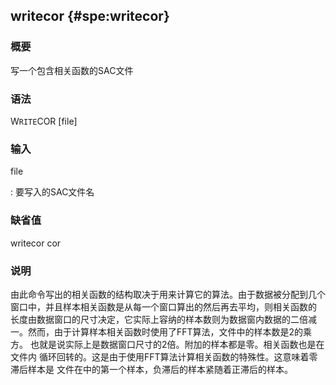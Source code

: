 ## writecor {#spe:writecor}

### 概要

写一个包含相关函数的SAC文件

### 语法

W`RITE`COR \[file\]

### 输入

file

:   要写入的SAC文件名

### 缺省值

writecor cor

### 说明

由此命令写出的相关函数的结构取决于用来计算它的算法。由于数据被分配到几个
窗口中，并且样本相关函数是从每一个窗口算出的然后再去平均，则相关函数的
长度由数据窗口的尺寸决定，它实际上容纳的样本数则为数据窗内数据的二倍减
一。然而，由于计算样本相关函数时使用了FFT算法，文件中的样本数是2的乘方。
也就是说实际上是数据窗口尺寸的2倍。附加的样本都是零。相关函数也是在文件内
循环回转的。这是由于使用FFT算法计算相关函数的特殊性。这意味着零滞后样本是
文件在中的第一个样本，负滞后的样本紧随着正滞后的样本。
